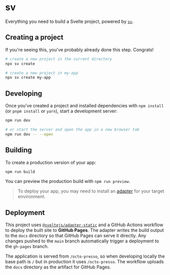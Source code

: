 # sv

Everything you need to build a Svelte project, powered by [`sv`](https://github.com/sveltejs/cli).

## Creating a project

If you're seeing this, you've probably already done this step. Congrats!

```bash
# create a new project in the current directory
npx sv create

# create a new project in my-app
npx sv create my-app
```

## Developing

Once you've created a project and installed dependencies with `npm install` (or `pnpm install` or `yarn`), start a development server:

```bash
npm run dev

# or start the server and open the app in a new browser tab
npm run dev -- --open
```

## Building

To create a production version of your app:

```bash
npm run build
```

You can preview the production build with `npm run preview`.

> To deploy your app, you may need to install an [adapter](https://svelte.dev/docs/kit/adapters) for your target environment.

## Deployment

This project uses [`@sveltejs/adapter-static`](https://github.com/sveltejs/kit/tree/master/packages/adapter-static) and a GitHub Actions workflow to deploy the built site to **GitHub Pages**. The adapter writes the build output to the `docs` directory so that GitHub Pages can serve it directly. Any changes pushed to the `main` branch automatically trigger a deployment to the `gh-pages` branch.

The application is served from `/octo-presso`, so when developing locally the base path is `/` but in production it uses `/octo-presso`. The workflow uploads the `docs` directory as the artifact for GitHub Pages.
